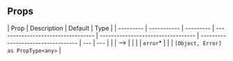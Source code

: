## Props

| Prop      | Description | Default   | Type                               |
| --------- | ----------- | --------- | ---------------------------------- | ---------------------------------- | ---------------------------------- | --- | --- |
| <!--      | <!--        | `error`\* |                                    |                                    | `[Object, Error] as PropType<any>` | --> | --> |
| <!--      | `error`\*   |           |                                    | `[Object, Error] as PropType<any>` | -->                                |
| `error`\* |             |           | `[Object, Error] as PropType<any>` |
